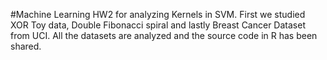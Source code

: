 #Machine Learning HW2 for analyzing Kernels in SVM. 
First we studied XOR Toy data, Double Fibonacci spiral and lastly Breast Cancer Dataset from UCI. All the datasets are analyzed and the source code in R has been shared.
